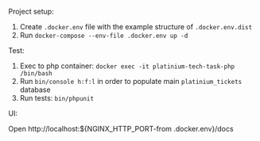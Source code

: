 Project setup:

1. Create `.docker.env` file with the example structure of `.docker.env.dist`
2. Run `docker-compose --env-file .docker.env up -d`

Test:

1. Exec to php container: `docker exec -it platinium-tech-task-php /bin/bash`
2. Run `bin/console h:f:l` in order to populate main `platinium_tickets` database
3. Run tests: `bin/phpunit`

UI:

Open http://localhost:${NGINX_HTTP_PORT-from .docker.env}/docs